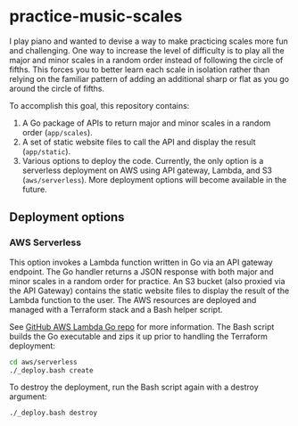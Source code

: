 # practice-music-scales

I play piano and wanted to devise a way to make practicing scales more fun and challenging. One way to increase the level of difficulty is to play all the major and minor scales in a random order instead of following the circle of fifths. This forces you to better learn each scale in isolation rather than relying on the familiar pattern of adding an additional sharp or flat as you go around the circle of fifths.

To accomplish this goal, this repository contains:

1. A Go package of APIs to return major and minor scales in a random order (`app/scales`).
2. A set of static website files to call the API and display the result (`app/static`).
3. Various options to deploy the code. Currently, the only option is a serverless deployment on AWS using API gateway, Lambda, and S3 (`aws/serverless`). More deployment options will become available in the future.

## Deployment options

### AWS Serverless

This option invokes a Lambda function written in Go via an API gateway endpoint. The Go handler returns a JSON response with both major and minor scales in a random order for practice. An S3 bucket (also proxied via the API Gateway) contains the static website files to display the result of the Lambda function to the user. The AWS resources are deployed and managed with a Terraform stack and a Bash helper script.

See [GitHub AWS Lambda Go repo](https://github.com/aws/aws-lambda-go) for more information. The Bash script builds the Go executable and zips it up prior to handling the Terraform deployment:

```bash
cd aws/serverless
./_deploy.bash create
```

To destroy the deployment, run the Bash script again with a destroy argument:

```bash
./_deploy.bash destroy
```
